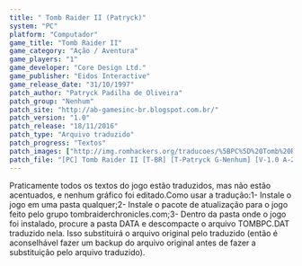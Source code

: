 ```yaml
---
title: " Tomb Raider II (Patryck)"
system: "PC"
platform: "Computador"
game_title: "Tomb Raider II"
game_category: "Ação / Aventura"
game_players: "1"
game_developer: "Core Design Ltd."
game_publisher: "Eidos Interactive"
game_release_date: "31/10/1997"
patch_author: "Patryck Padilha de Oliveira"
patch_group: "Nenhum"
patch_site: "http://ab-gamesinc-br.blogspot.com.br/"
patch_version: "1.0"
patch_release: "18/11/2016"
patch_type: "Arquivo traduzido"
patch_progress: "Textos"
patch_images: ["http://img.romhackers.org/traducoes/%5BPC%5D%20Tomb%20Raider%202%20-%20Patryck%20-%201.jpg","http://img.romhackers.org/traducoes/%5BPC%5D%20Tomb%20Raider%202%20-%20Patryck%20-%202.jpg","http://img.romhackers.org/traducoes/%5BPC%5D%20Tomb%20Raider%202%20-%20Patryck%20-%203.jpg"]
patch_file: "[PC] Tomb Raider II [T-BR] [T-Patryck G-Nenhum] [V-1.0 A-2016].zip"
---
```

Praticamente todos os textos do jogo estão traduzidos, mas não estão acentuados, e nenhum gráfico foi editado.Como usar a tradução:1- Instale o jogo em uma pasta qualquer;2- Instale o pacote de atualização para o jogo feito pelo grupo tombraiderchronicles.com;3- Dentro da pasta onde o jogo foi instalado, procure a pasta DATA e descompacte o arquivo TOMBPC.DAT traduzido nela. Isso substituirá o arquivo original pelo traduzido (então é aconselhável fazer um backup do arquivo original antes de fazer a substituição pelo arquivo traduzido).